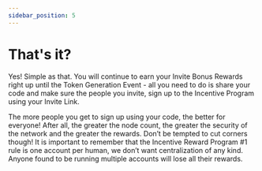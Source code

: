 ```yaml
---
sidebar_position: 5
---
```


# That's it?

Yes! Simple as that. You will continue to earn your Invite Bonus Rewards right up until the Token Generation Event - all you need to do is share your code and make sure the people you invite, sign up to the Incentive Program using your Invite Link.

The more people you get to sign up using your code, the better for everyone! After all, the greater the node count, the greater the security of the network and the greater the rewards.
Don’t be tempted to cut corners though! It is important to remember that the Incentive Reward Program #1 rule is one account per human, we don’t want centralization of any kind. Anyone found to be running multiple accounts will lose all their rewards.


